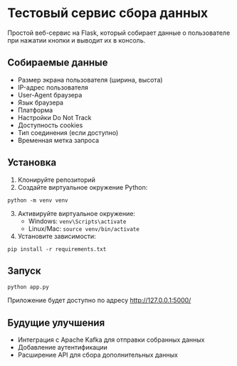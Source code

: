# Тестовый сервис сбора данных

Простой веб-сервис на Flask, который собирает данные о пользователе при нажатии кнопки и выводит их в консоль.

## Собираемые данные

- Размер экрана пользователя (ширина, высота)
- IP-адрес пользователя
- User-Agent браузера
- Язык браузера
- Платформа
- Настройки Do Not Track
- Доступность cookies
- Тип соединения (если доступно)
- Временная метка запроса

## Установка

1. Клонируйте репозиторий
2. Создайте виртуальное окружение Python:
```
python -m venv venv
```
3. Активируйте виртуальное окружение:
   - Windows: `venv\Scripts\activate`
   - Linux/Mac: `source venv/bin/activate`
4. Установите зависимости:
```
pip install -r requirements.txt
```

## Запуск

```
python app.py
```

Приложение будет доступно по адресу http://127.0.0.1:5000/

## Будущие улучшения

- Интеграция с Apache Kafka для отправки собранных данных
- Добавление аутентификации
- Расширение API для сбора дополнительных данных 